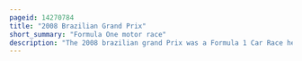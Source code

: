 ```yaml
---
pageid: 14270784
title: "2008 Brazilian Grand Prix"
short_summary: "Formula One motor race"
description: "The 2008 brazilian grand Prix was a Formula 1 Car Race held on november 2 2008 at the Autdromo Jos Carlos Pace Interlagos in so paulo Brazil. It was the eighteenth and final race of the 2008 Formula One World Championship. Felipe Massa won the Race from pole Position for a Time of 71 Laps it was Massa's last of 11 grand Prix Wins. Fernando Alonso finished second in a Renault and Massa Teammate Kimi Rikknen finished third."
---
```


